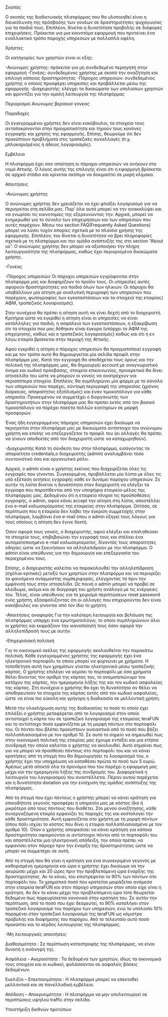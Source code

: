 Σκοπός

 Ο σκοπός της διαδικτυακής πλατφόρμας που θα υλοποιηθεί είναι η διευκόλυνση της πρόσβασης των γονέων σε δραστηριότητες ψυχαγωγίας για τα παιδιά τους. Επιπλέον, δίνεται η δυνατότητα προβολής σε διάφορες επιχειρήσεις. Πρόκειται για μια καινοτόμα εφαρμογή που προτείνει ένα εναλλακτικό τρόπο παροχής υπηρεσιών με πολλαπλά οφέλη. 

Χρήστες

 Οι κατηγορίες των χρηστών είναι οι εξής:

-Ανώνυμος χρήστης: πρόκειται για μη συνδεδεμένο περιηγητή στην εφαρμογή
-Γονέας: συνδεδεμένος χρήστης με σκοπό την αναζήτηση και επιλογή κάποιας δραστηριότητας
-Πάροχος υπηρεσιών: συνδεδεμένος χρήστης ο οποίος προσφέρει υπηρεσίες και προβάλλεται μέσω της εφαρμογής
-Διαχειριστής: ελέγχει τα δικαιώματα των υπολοίπων χρηστών και φροντίζει για την ομαλή λειτουργία της πλατφόρμας


Περιορισμοί
Ανωνυμος βερσουσ γονεας
 

Παραδοχές

 Οι εγγεγραμμένοι χρήστες δεν είναι κακόβουλοι, τα στοιχεία τους ανταποκρίνονται στην πραγματικότητα και τηρούν τους κανόνες εγγραφής και χρήσης της εφαρμογής. Επίσης, θεωρούμε ότι δεν προκύπτουν προβλήματα στις τραπεζικές συναλλαγές (π.χ. μπλοκαρισμένος ή άδειος λογαριασμός).
 
Εμβέλεια

 Η πλατφόρμα έχει σαν απαίτηση οι πάροχοι υπηρεσιών να ανήκουν στο νομό Αττικής. Ο λόγος αυτής της επιλογής είναι ότι η εφαρμογή βρίσκεται σε αρχικό στάδιο και κρίνεται σκόπιμο να δοκιμαστεί σε μικρή κλίμακα.

Απαιτήσεις

-Ανώνυμος χρήστης

 Ο ανώνυμος χρήστης δεν χρειάζεται να έχει φτιάξει λογαριασμό για να περιηγείται στη σελίδα μας. Παρ’ όλα αυτά μπορεί να την ανακαλύψει και να γνωρίσει τις καινοτομίες της εξερευνώντας την. Αρχικά, μπορεί να ενημερωθεί για το σύνολο των επιχειρήσεων και των υπηρεσιών που αυτές παρέχουν. Μέσω του section FAQ(Frequently Asked Questions) μπορεί να λύσει τυχόν απορίες σχετικά με το πλαίσιο χρήσης της εφαρμογής. Επιπλέον, του δίνεται η δυνατότητα να βρει πληροφορίες σχετικά με τη πλατφόρμα και την ομάδα ανάπτυξής της στο section “About us”. Ο ανώνυμος χρήστης δεν μπορεί να αξιοποιήσει την πλήρη λειτουργικότητα της πλατφόρμας, καθώς έχει περιορισμένα δικαιώματα χρήσης.




-Γονέας



-Πάροχος υπηρεσιών
 Οι πάροχοι υπηρεσιών εγγράφονται στην πλατφόρμα μας και διαφημίζουν το προϊόν τους. Οι υπηρεσίες αυτές αφορούν δραστηριότητες για παιδιά όλων των ηλικιών. Οι πάροχοι θα υποβάλλουν μία αίτηση με αναλυτική περιγραφή των υπηρεσιών που παρέχουν, φωτογραφίες των εγκαταστάσεων και τα στοιχειά της εταιρίας( ΑΦΜ, τραπεζικός λογαριασμός).

 Στην συνέχεια θα πρέπει η αίτηση αυτή να γίνει δεχτή από το διαχειριστή. Κριτήρια ώστε να εγκριθεί η αίτηση είναι οι υπηρεσίες να είναι κατάλληλες για παιδιά, η ασφάλεια των εγκαταστάσεων, η εξακρίβωση ότι τα στοιχεία που μας δόθηκαν είναι έγκυρα (υπάρχει το ΑΦΜ της επιχείρησης, καθώς και ο τραπεζικός λογαριασμός) καθώς και ότι η εν λόγω εταιρία βρίσκεται στην περιοχή της Αττικής.

 Αφού εγκριθεί η αίτηση ο πάροχος υπηρεσιών θα πραγματοποιεί εγγραφή και με τον τρόπο αυτό θα δημιουργείται μία σελίδα προφίλ στην πλατφόρμα μας. Κατά την εγγραφή θα αποδέχεται τους όρους και την πολιτική της πλατφόρμας μας, θα δημιουργεί account με αναγνωριστικό όνομα και κωδικό πρόσβασης, στοιχεία επικοινωνίας, προαιρετικά θα δίνει ιστοσελίδα του  ώστε να μπορούν οι γονείς να ανατρέχουν για περισσότερα στοιχεία. Επιπλέον, θα συμπληρώνει μία φόρμα με το σύνολο των υπηρεσιών που παρέχει, σύντομη περιγραφή της υπηρεσίας  (χρόνος διάρκειας, απαραίτητος εξοπλισμός) και έναν τιμοκατάλογο για κάθε υπηρεσία. Προκειμένου να συμμετέχει ο διοργανωτής των δραστηριοτήτων στην πλατφόρμα μας θα πρέπει εκτός από τον βασικό τιμοκατάλογο να παρέχει πακέτα πολλών εισιτηρίων σε μορφή προσφορών.

 Ένας ήδη εγγεγραμμένος πάροχος υπηρεσιών έχει δικαίωμα να περιηγείται στην πλατφόρμα μας με δικαιώματα αντίστοιχα του ανώνυμου χρήστη και επίσης να επεξεργάζεται το προφίλ του (οι αλλαγές θα πρέπει να γίνουν αποδεκτές από τον διαχειριστή ώστε να καταχωρηθούν). 








-Διαχειριστής
 Κατά τη σύνδεση του στην πλατφόρμα, εισάγοντας τα απαραίτητα credentials,ο διαχειριστής (admin) αναλαμβάνει τόσο συντονιστικό όσο και οργανωτικό ρόλο. 
  
  Αρχικά, ο admin είναι ο χρήστης εκείνος που διαχειρίζεται όλες τις εγγραφές που γίνονται. Συγκεκριμένα, προβάλλεται μία λίστα με όλες τις υπό εξέταση αιτήσεις εγγραφής κάθε εν δυνάμει παρόχου υπηρεσιών. Σε αυτήν τη λίστα δίνεται η δυνατότητα στον διαχειριστή να ελέγξει τα έγγραφα που παρατίθενται από την υποψήφια εταιρεία-μέλος της πλατφόρμας μας. Δεδομένου ότι η εταιρεία πληροί τις προϋποθέσεις εγγραφής, ο admin, αφού κάνει accept την αίτηση στη λίστα, αποστέλλει ένα e-mail καλωσορίσματος της εταιρείας στην πλατφόρμα. Ωστόσο, σε περίπτωση που η εταιρεία δεν λάβει την έγκριση συμμετοχής στην πλατφόρμα, λαμβάνει ένα e-mail όπου ο admin εξηγεί τους λόγους για τους οποίους η αίτηση δεν έγινε δεκτή.

 Όσον αφορά τους γονείς, o διαχειριστής, αφού ελέγξει και επαληθεύσει τα στοιχεία τους, επιβεβαιώνει την εγγραφή τους και στέλνει ένα αυτοματοποιημένο e-mail καλωσορίσματος, δίνοντάς τους απαραίτητες οδηγίες ώστε να ξεκινήσουν να αλληλεπιδρούν με την πλατφόρμα. Ο admin είναι υπεύθυνος για την δημιουργία και επεξεργασία του περιεχομένου τους.

 Επίσης, ο διαχειριστής καλείται να παρακολουθεί την αλληλεπίδραση (σχόλια-κριτικές) μεταξύ των χρηστών στην πλατφόρμα και να περιορίζει τα φαινόμενα ανάρμοστης συμπεριφοράς, ελέγχοντάς τα πριν την εμφάνισή τους στην ιστοσελίδα. Ως ποινή ο admin μπορεί να προβεί σε κλείδωμα, ακόμα και σε διαγραφή του χρήστη ανάλογα με τις ενέργειες του. Τέλος, είναι υπεύθυνος για το χειρισμό περιπτώσεων reset password ενός χρήστη, εξασφαλίζοντας ότι οι αλλαγές που επιχειρούνται δεν είναι κακόβουλες και γίνονται από τον ίδιο το χρήστη. 


-Απαιτήσεις αναφοράς
 Για την καλύτερη λειτουργία και βελτίωση της πλατφόρμας υπάρχει ένα ερωτηματολόγιο, το οποίο συμπληρώνουν όλοι οι χρήστες και εκφράζουν την ικανοποίησή τους όσον αφορά την αλληλεπίδρασή τους με αυτήν.

-Επιχειρισιακή πολιτική

 Για το οικονομικό σκέλος της εφαρμογής ακολουθείται την παρακάτω πολιτική. Κάθε εγγεγραμμένος χρήστης της εφαρμογής έχει ένα ηλεκτρονικό πορτοφόλι το οποίο μπορεί να φορτώνει με χρήματα. Η τοποθέτηση αυτή των χρημάτων γίνεται ηλεκτρονικά μέσω τραπεζικής κάρτας. Ο χρήστης επιλέγει να γεμίσει το πορτοφόλι με όσα χρήματα θέλει δίνοντας τον αριθμό της κάρτας του, το ονοματεπώνυμο του κατόχου της κάρτας, την ημερομηνία λήξης της και τον κωδικό ασφαλείας της κάρτας. Στη συνέχεια ο χρήστης θα έχει τη δυνατότητα αν θέλει να αποθηκευτούν τα στοιχεία της κάρτας εκτός από τον κωδικό ασφαλείας, ώστε να είναι πιο εύκολη και γρήγορη η διαδικασία σε μελλοντική χρήση.
 
 Μετά την ολοκλήρωση αυτής της διαδικασίας το ποσό το οποίο έχει επιλέξει ο χρήστης μεταφέρεται από το λογαριασμό στον οποίο αντιστοιχεί η κάρτα του σε τραπεζικό λογαριασμό της εταιρείας teraFUN και το αντίστοιχο ποσό εμφανίζεται με τη μορφή πόντων στο πορτοφόλι του. Οι πόντοι που βλέπει προκύπτουν ουσιαστικά από το ποσό που βάζει πολλαπλασιασμένο με τον αριθμό 10. Σε αυτό το σημείο να σημειωθεί πως στην οικονομική πολιτική της εταιρίας μας έχουμε εντάξει και μια ετήσια συνδρομή την οποία καλείται ο χρήστης να ακολουθεί. Αυτό σημαίνει πως για να μπορεί να προσθέσει πόντους στο πορτοφόλι του και να κάνει κρατήσεις από τη στιγμή που θα δημιουργήσει το λογαριασμό του, ο χρήστης έχει την υποχρέωση να καταθέσει πρώτα το ποσό των 5 ευρώ. Αμέσως μετά αποκτά όλα τα προνόμια που του παρέχει η εφαρμογή μας μέχρι και την ημερομηνία λήξης της συνδρομής του. Διαφορετικά η λειτουργία του λογαριασμού του αναστέλλεται. Πέραν αυτού παρέχεται και η δυνατότητα donation για την ενίσχυση της ομάδας ανάπτυξης της πλατφόρμας.

 Από τη στιγμή που έχει πόντους ο χρήστης μπορεί να κάνει κράτηση για οποιοδήποτε γεγονός προσφέρει η υπηρεσία μας  με κόστος ίδιο ή μικρότερο από τους πόντους που διαθέτει. Στο μενού αναζήτησης, κάθε συνεργαζόμενη εταιρία εμφανίζει τις παροχές της και κοστολογεί την κάθε δραστηριότητα. Αυτή εμφανίζεται στο χρήστη με τη μορφή πόντων (όπου πάλι ισχύει το κόστος που δίνει η εταιρία πολλαπλασιασμένο με τον αριθμό 10). Όταν ο χρήστης αποφασίσει να κάνει κράτηση για κάποια δραστηριότητα αφαιρούνται οι αντίστοιχοι πόντοι από το πορτοφόλι του και αποστέλλεται μια ηλεκτρονική απόδειξη, την οποία πρέπει να εμφανίσει στον πάροχο πριν την έναρξη της δραστηριότητας ώστε να μπορεί να συμμετέχει σε αυτή. 

 Από τη στιγμή που θα γίνει η κράτηση για ένα συγκεκριμένο γεγονός με καθορισμένη ημερομηνία και ώρα ο χρήστης έχει δικαίωμα να την ακυρώσει μέχρι και 20 ώρες πριν την προβλεπόμενη ώρα έναρξης της δραστηριότητας. Αν το κάνει, του επιστρέφεται το 90% των πόντων στο πορτοφόλι του. Το χρηματικό ποσό που κρατείται μοιράζεται ανάμεσα στην εταιρεία teraFUN και στον πάροχο υπηρεσιών στον οποίο είχε γίνει η κράτηση. Αν δεν το κάνει μέχρι την προβλεπόμενη ώρα τότε θεωρείται δεδομένο πως παρευρίσκεται κανονικά στην κράτηση του. Σε αυτήν την περίπτωση, από το ποσό που έχει δεσμευτεί, το 90% καταλήγει στον τραπεζικό λογαριασμό του παρόχου των υπηρεσιών, ενώ το υπόλοιπο 10% παραμένει στον τραπεζικό λογαριασμό της teraFUN ως κόμιστρο προβολής και διαφήμισης του παρόχου. Από το τελευταίο αυτό ποσό προκύπτει και το κέρδος λειτουργίας της πλατφόρμας.




-Μη λειτουργικές απαιτήσεις

Διαθεσιμότητα : Σε περίπτωση καταστροφής της πλατφόρμας, να είναι δυνατή η ανάνηψή της.

Ασφάλεια - Ακεραιότητα : Τα δεδομένα των χρηστών, ιδίως τα οικονομικά τους στοιχεία και οι κωδικοί, φυλάσσονται σε ασφαλείς βάσεις δεδομένων.

Ευελιξία – Επεκτασιμότητα : Η πλατφόρμα μπορεί να επεκταθεί μελλοντικά και σε πανελλαδική εμβέλεια.

Απόδοση – Αποκρισιμότητα : Η πλατφόρμα να μην υπολειτουργεί σε περιπτώσεις υψηλού traffic στην σελίδα.

Υποστήριξη διεθνών προτύπων 

